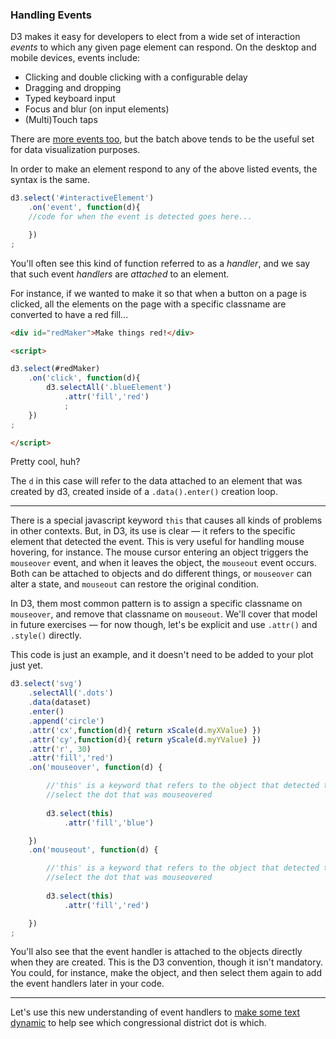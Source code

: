 ### Handling Events

D3 makes it easy for developers to elect from a wide set of interaction *events* to which any given page element can respond. On the desktop and mobile devices, events include:

- Clicking and double clicking with a configurable delay
- Dragging and dropping
- Typed keyboard input
- Focus and blur (on input elements)
- (Multi)Touch taps

There are [more events too](https://developer.mozilla.org/en-US/docs/Web/API/Event), but the batch above tends to be the useful set for data visualization purposes.

In order to make an element respond to any of the above listed events, the syntax is the same.

```js
d3.select('#interactiveElement')
	.on('event', function(d){
	//code for when the event is detected goes here...

	})
;

```

You'll often see this kind of function referred to as a *handler*, and we say that such event *handlers* are *attached* to an element.

For instance, if we wanted to make it so that when a button on a page is clicked, all the elements on the page with a specific classname are converted to have a red fill...

```html
<div id="redMaker">Make things red!</div>

<script>

d3.select(#redMaker)
	.on('click', function(d){
		d3.selectAll('.blueElement')
			.attr('fill','red')
			;
	})
;

</script>
```

Pretty cool, huh?

The `d` in this case will refer to the data attached to an element that was created by d3, created inside of a `.data().enter()` creation loop.

-----

There is a special javascript keyword `this` that causes all kinds of problems in other contexts. But, in D3, its use is clear — it refers to the specific element that detected the event. This is very useful for handling mouse hovering, for instance. The mouse cursor entering an object triggers the `mouseover` event, and when it leaves the object, the `mouseout` event occurs. Both can be attached to objects and do different things, or `mouseover` can alter a state, and `mouseout` can restore the original condition.

In D3, them most common pattern is to assign a specific classname on `mouseover`, and remove that classname on `mouseout`. We'll cover that model in future exercises — for now though, let's be explicit and use `.attr()` and `.style()` directly.

This code is just an example, and it doesn't need to be added to your plot just yet.

```js
d3.select('svg')
	.selectAll('.dots')
	.data(dataset)
	.enter()
	.append('circle')
	.attr('cx',function(d){ return xScale(d.myXValue) })
	.attr('cy',function(d){ return yScale(d.myYValue) })
	.attr('r', 30)
	.attr('fill','red')
	.on('mouseover', function(d) {

		//'this' is a keyword that refers to the object that detected the event
		//select the dot that was mouseovered
		
		d3.select(this)
			.attr('fill','blue')

	})
	.on('mouseout', function(d) {

		//'this' is a keyword that refers to the object that detected the event
		//select the dot that was mouseovered
		
		d3.select(this)
			.attr('fill','red')

	})
;
```				

You'll also see that the event handler is attached to the objects directly when they are created. This is the D3 convention, though it isn't mandatory. You could, for instance, make the object, and then select them again to add the event handlers later in your code.

-----

Let's use this new understanding of event handlers to [make some text dynamic](textswitch.md) to help see which congressional district dot is which.

